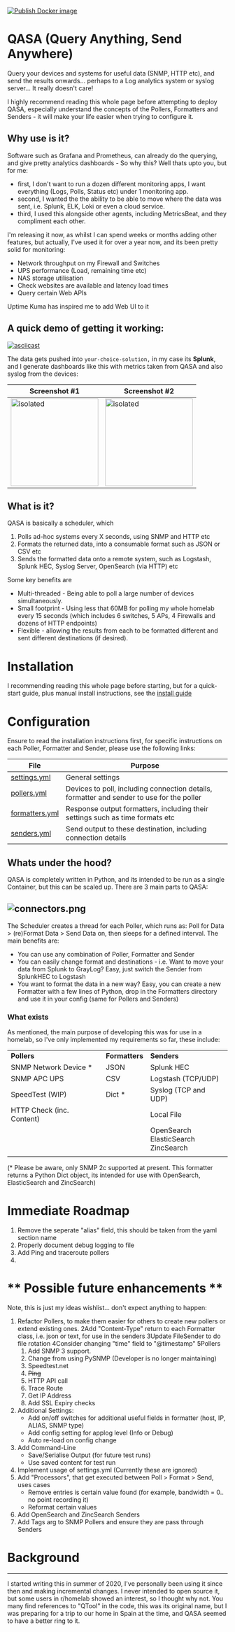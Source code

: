 [![Publish Docker image](https://github.com/projx/qasa/actions/workflows/build-and-push-v2.yml/badge.svg)](https://github.com/projx/qasa/actions/workflows/build-and-push-v2.yml)

# QASA (Query Anything, Send Anywhere)

Query your devices and systems for useful data (SNMP, HTTP etc), and send the results onwards... perhaps to a Log analytics system or syslog server... It really doesn't care!

I highly recommend reading this whole page before attempting to deploy QASA, especially understand the concepts of the Pollers, Formatters and Senders - it will make your life easier when trying to configure it.

## Why use is it?

Software such as Grafana and Prometheus, can already do the querying, and give pretty analytics dashboards - So why this? Well thats upto you, but for me:

- first, I don't want to run a dozen different monitoring apps, I want everything (Logs, Polls, Status etc) under 1 monitoring app.
- second, I wanted the the ability to be able to move where the data was sent, i.e. Splunk, ELK, Loki or even a cloud service.
- third, I used this alongside other agents, including MetricsBeat, and they compliment each other.

I'm releasing it now, as whilst I can spend weeks or months adding other features, but actually,  I've used it for over a year now, and its been pretty solid for monitoring:

- Network throughput on my Firewall and Switches
- UPS performance (Load, remaining time etc)
- NAS storage utilisation
- Check websites are available and latency load times
- Query certain Web APIs

Uptime Kuma has inspired me to add  Web UI to it

## A quick demo of getting it working:

[![asciicast](https://asciinema.org/a/ueV8f0BDTwVg2RYydH4FRpF8E.svg)](https://asciinema.org/a/ueV8f0BDTwVg2RYydH4FRpF8E)

The data gets pushed into `your-choice-solution,` in my case its **Splunk**, and I generate dashboards like this with metrics taken from QASA and also syslog from the devices:


| Screenshot #1                                                              | Screenshot #2                                                             |
| ---------------------------------------------------------------------------- | --------------------------------------------------------------------------- |
| <img src="docs/screenshots/dash-overview.png" alt="isolated" width="200"/> | <img src="docs/screenshots/dash-network.png" alt="isolated" width="200"/> |

## What is it?

QASA is basically a scheduler, which

1. Polls ad-hoc systems every X seconds, using SNMP and HTTP etc
2. Formats the returned data, into a consumable format such as JSON or CSV etc
3. Sends the formatted data onto a remote system, such as Logstash, Splunk HEC, Syslog Server, OpenSearch (via HTTP) etc

Some key benefits are

- Multi-threaded - Being able to poll a large number of devices simultaneously.
- Small footprint - Using less that 60MB for polling my whole homelab every 15 seconds (which includes 6 switches, 5 APs, 4 Firewalls and dozens of HTTP endpoints)
- Flexible - allowing the results from each to be formatted different and sent different destinations (if desired).

# Installation

I recommending reading this whole page before starting, but for a quick-start guide, plus manual install instructions, see the [install guide](docs/index.md)

# Configuration

Ensure to read the installation instructions first, for specific instructions on each Poller, Formatter and Sender, please use the following links:


| **File**                               | **Purpose**                                                                               |
| ---------------------------------------- | ------------------------------------------------------------------------------------------- |
| [ settings.yml ](docs/settings.md)     | General settings                                                                          |
| [ pollers.yml ](docs/pollers.md)       | Devices to poll, including connection details, formatter and sender to use for the poller |
| [ formatters.yml ](docs/formatters.md) | Response output formatters, including their settings such as time formats etc             |
| [ senders.yml ](docs/senders.md)       | Send output to these destination, including connection details                            |

## Whats under the hood?

QASA is completely written in Python, and its intended to be run as a single Container, but this can be scaled up. There are 3 main parts to QASA:

## ![connectors.png](https://github.com/projx/qasa/blob/main/docs/connectors.png?raw=true)

The Scheduler creates a thread for each Poller, which runs as: Poll for Data > (re)Format Data > Send Data on, then sleeps for a defined interval. The main benefits are:

- You can use any combination of Poller, Formatter and Sender
- You can easily change format and destinations - i.e. Want to move your data from Splunk to GrayLog? Easy, just switch the Sender from SplunkHEC to Logstash
- You want to format the data in a new way? Easy, you can create a new Formatter with a few lines of Python, drop in the Formatters directory and use it in your config (same for Pollers and Senders)

### What exists

As mentioned, the main purpose of developing this was for use in a homelab, so I've only implemented my requirements so far, these include:


|                           |                |                                             |
| --------------------------- | ---------------- | --------------------------------------------- |
| **Pollers**               | **Formatters** | **Senders**                                 |
| SNMP Network Device *     | JSON           | Splunk HEC                                  |
| SNMP APC UPS              | CSV            | Logstash (TCP/UDP)                          |
| SpeedTest (WIP)           | Dict *         | Syslog (TCP and UDP)                        |
| HTTP Check (inc. Content) |                | Local File                                  |
|                           |                | OpenSearch<br/>ElasticSearch<br/>ZincSearch |
|                           |                |                                             |

(* Please be aware, only SNMP 2c supported at present. This formatter returns a Python Dict object, its intended for use with OpenSearch, ElasticSearch and ZincSearch)

# Immediate Roadmap

1. Remove the seperate "alias" field, this should be taken from the yaml section name
2. Properly document debug logging to file
3. Add Ping and traceroute pollers
4.

# ** Possible future enhancements **

Note, this is just my ideas wishlist... don't expect anything to happen:

1. Refactor Pollers, to make them easier for others to create new pollers or extend existing ones.
   2Add "Content-Type" return to each Formatter class, i.e. json or text, for use in the senders
   3Update FileSender to do file rotation
   4Consider changing "time" field to "@timestamp"
   5Pollers
   1. Add SNMP 3 support.
   2. Change from using PySNMP (Developer is no longer maintaining)
   3. Speedtest.net
   4. ~~Ping~~
   5. HTTP API call
   6. Trace Route
   7. Get IP Address
   8. Add SSL Expiry checks
2. Additional Settings:
   - Add on/off switches for additional useful fields in formatter (host, IP, ALIAS, SNMP type)
   - Add config setting for applog level (Info or Debug)
   - Auto re-load on config change
3. Add Command-Line
   - Save/Serialise Output (for future test runs)
   - Use saved content for test run
4. Implement usage of settings.yml (Currently these are ignored)
5. Add "Processors", that get executed between Poll > Format > Send, uses cases
   - Remove entries is certain value found (for example, bandwidth = 0.. no point recording it)
   - Reformat certain values
6. Add OpenSearch and ZincSearch Senders
7. Add Tags arg to SNMP Pollers and ensure they are pass through Senders

# Background

---

I started writing this in summer of 2020, I've personally been using it since then and making incremental changes. I never intended to open source it, but some users in r/homelab showed an interest, so I thought why not. You many find references to "QTool" in the code, this was its original name, but I was preparing for a trip to our home in Spain at the time, and QASA seemed to have a better ring to it.
